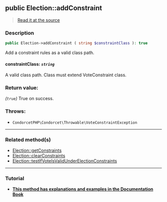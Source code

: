 ## public Election::addConstraint

> [Read it at the source](https://github.com/julien-boudry/Condorcet/blob/master/src/Election.php#L304)

### Description    

```php
public Election->addConstraint ( string $constraintClass ): true
```

Add a constraint rules as a valid class path.
    

#### **constraintClass:** *```string```*   
A valid class path. Class must extend VoteConstraint class.    


### Return value:   

*(```true```)* True on success.



### Throws:   

* ```CondorcetPHP\Condorcet\Throwable\VoteConstraintException```

---------------------------------------

### Related method(s)      

* [Election::getConstraints](/Docs/ApiReferences/Election%20Class/public%20Election--getConstraints.md)    
* [Election::clearConstraints](/Docs/ApiReferences/Election%20Class/public%20Election--clearConstraints.md)    
* [Election::testIfVoteIsValidUnderElectionConstraints](/Docs/ApiReferences/Election%20Class/public%20Election--testIfVoteIsValidUnderElectionConstraints.md)    

---------------------------------------

### Tutorial

* **[This method has explanations and examples in the Documentation Book](https://www.condorcet.io#/3.AsPhpLibrary/5.Votes/4.VoteConstraints)**    
